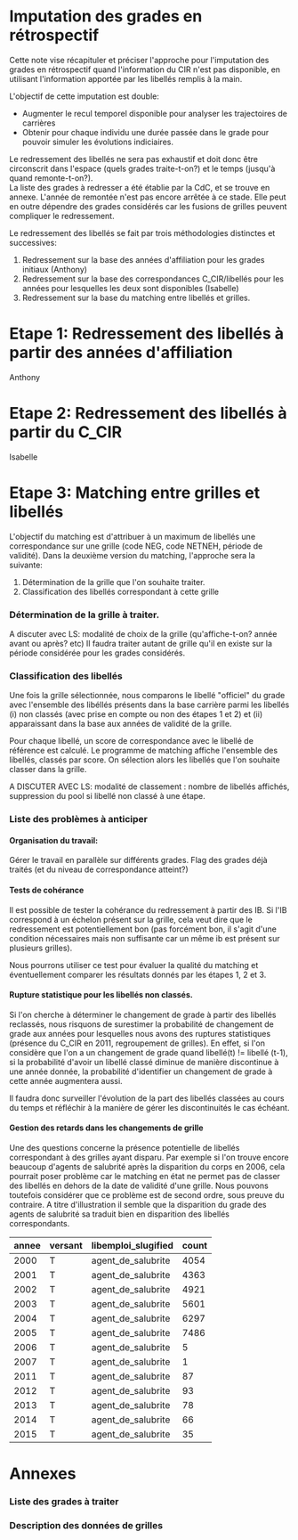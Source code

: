 


# Imputation des grades en rétrospectif

Cette note vise récapituler et préciser l'approche pour l'imputation des grades en rétrospectif quand l'information
du CIR n'est pas disponible, en utilisant l'information apportée par les libellés remplis à la main. 

L'objectif de cette imputation est double: 
- Augmenter le recul temporel disponible pour analyser les trajectoires de carrières
- Obtenir pour chaque individu une durée passée dans le grade pour pouvoir simuler les évolutions indiciaires. 
 

Le redressement des libellés ne sera pas exhaustif et doit donc être circonscrit dans l'espace (quels grades traite-t-on?) et le temps (jusqu'à quand remonte-t-on?).  
La liste des grades à redresser a été établie par la CdC, et se trouve en annexe. L'année de remontée n'est pas encore arrêtée à ce stade. Elle peut en outre dépendre 
des grades considérés car les fusions de grilles peuvent compliquer le redressement. 

Le redressement des libellés se fait par trois méthodologies distinctes et successives: 
1. Redressement sur la base des années d'affiliation pour les grades initiaux (Anthony)
2. Redressement sur la base des correspondances C_CIR/libellés pour les années pour lesquelles les deux sont disponibles (Isabelle)
3. Redressement sur la base du matching entre libellés et grilles. 


# Etape 1: Redressement des libellés à partir des années d'affiliation

Anthony

# Etape 2: Redressement des libellés à partir du C_CIR

Isabelle

# Etape 3: Matching entre grilles et libellés


L'objectif du matching est d'attribuer à un maximum de libellés une correspondance sur une grille (code NEG, code NETNEH, période de validité). 
Dans la deuxième version du matching, l'approche sera la suivante: 
1. Détermination de la grille que l'on souhaite traiter. 
2. Classification des libellés correspondant à cette grille

### Détermination de la grille à traiter. 

A discuter avec LS: modalité de choix de la grille (qu'affiche-t-on? année avant ou après? etc)
Il faudra traiter autant de grille qu'il en existe sur la période considérée pour les grades considérés. 


### Classification des libellés

Une fois la grille sélectionnée, nous comparons le libellé "officiel" du grade avec l'ensemble des libéllés présents dans la base carrière parmi les libellés 
(i) non classés (avec prise en compte ou non des étapes 1 et 2) et (ii) apparaissant dans la base aux années de validité de la grille. 


Pour chaque libellé, un score de correspondance avec le libellé de référence est calculé. Le programme de matching affiche l'ensemble des libellés, 
classés par score. On sélection alors les libellés que l'on souhaite classer dans la grille. 

A DISCUTER AVEC LS: modalité de classement : nombre de libellés affichés, suppression du pool si libellé non classé à une étape. 


### Liste des problèmes à anticiper



#### Organisation du travail: 

Gérer le travail en parallèle sur différents grades. Flag des grades déjà traités (et du niveau de correspondance atteint?)


#### Tests de cohérance

Il est possible de tester la cohérance du redressement à partir des IB. Si l'IB correspond à un échelon présent sur la grille, cela veut dire que le redressement est
potentiellement bon (pas forcément bon, il s'agit d'une condition nécessaires mais non suffisante car un même ib est présent sur plusieurs grilles).

Nous pourrons utiliser ce test pour évaluer la qualité du matching et éventuellement comparer les résultats donnés par les étapes 1, 2 et 3. 

#### Rupture statistique pour les libellés non classés. 

Si l'on cherche à déterminer le changement de grade à partir des libellés reclassés, nous risquons de surestimer la probabilité de
changement de grade aux années pour lesquelles nous avons des ruptures statistiques (présence du C_CIR en 2011, regroupement de grilles). 
En effet, si l'on considère que l'on a un changement de grade quand libellé(t) != libellé (t-1), si la probabilité d'avoir un libellé classé 
diminue de manière discontinue à une année donnée, la probabilité d'identifier un changement de grade à cette année augmentera aussi. 

Il faudra donc surveiller l'évolution de la part des libellés classées au cours du temps et réfléchir à la manière de gérer les discontinuités le cas échéant. 


#### Gestion des retards dans les changements de grille

Une des questions concerne la présence potentielle de libellés correspondant à des grilles ayant disparu. Par exemple 
si l'on trouve encore beaucoup d'agents de salubrité après la disparition du corps en 2006, cela pourrait poser problème
car le matching en état ne permet pas de classer des libellés en dehors de la date de validité d'une grille. Nous pouvons
toutefois considérer que ce problème est de second ordre, sous preuve du contraire. A titre d'illustration il semble que 
la disparition du grade des agents de salubrité sa traduit bien en disparition des libellés correspondants. 

| annee | versant | libemploi_slugified | count |
|-------|---------|---------------------|-------|
| 2000  | T       | agent_de_salubrite  | 4054  |
| 2001  | T       | agent_de_salubrite  | 4363  |
| 2002  | T       | agent_de_salubrite  | 4921  |
| 2003  | T       | agent_de_salubrite  | 5601  |
| 2004  | T       | agent_de_salubrite  | 6297  |
| 2005  | T       | agent_de_salubrite  | 7486  |
| 2006  | T       | agent_de_salubrite  | 5     |
| 2007  | T       | agent_de_salubrite  | 1     |
| 2011  | T       | agent_de_salubrite  | 87    |
| 2012  | T       | agent_de_salubrite  | 93    |
| 2013  | T       | agent_de_salubrite  | 78    |
| 2014  | T       | agent_de_salubrite  | 66    |
| 2015  | T       | agent_de_salubrite  | 35    |




# Annexes

### Liste des grades à traiter

### Description des données de grilles 





